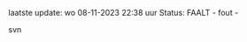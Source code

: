 laatste update: 
wo 08-11-2023 22:38   uur 
Status: FAALT - fout - 
<div class="service R">svn</div>